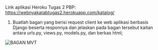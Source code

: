 Link aplikasi Heroku Tugas 2 PBP: https://webnyakatabtugas2.herokuapp.com/katalog/

1. Buatlah bagan yang berisi request client ke web aplikasi berbasis Django beserta responnya dan jelaskan pada bagan tersebut kaitan antara urls.py, views.py, models.py, dan berkas html;

![BAGAN MVT](https://user-images.githubusercontent.com/112261948/189924116-b0236873-5685-46b5-84c5-0f0bddb2d0c2.png)
